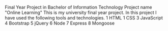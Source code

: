 Final  Year Project in Bachelor of Information Technology
Project name "Online Learning"
This is my university final year project.
In this project I have used the following tools and technologies.
1 HTML
1 CSS
3 JavaScript
4 Bootstrap 
5 jQuery
6 Node 
7 Express
8 Mongoose 
